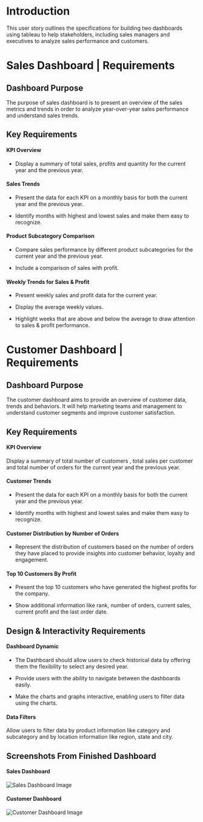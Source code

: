 # Introduction


This user story outlines the specifications for building two dashboards using tableau to help stakeholders, including sales managers and executives to analyze sales performance and customers. 

# Sales Dashboard | Requirements

## Dashboard Purpose
The purpose of sales dashboard is to present an overview of the sales metrics and trends in order to analyze year-over-year sales performance and understand sales trends.

## Key Requirements

#### KPI Overview
- Display a summary of total sales, profits and quantity for the current year and the previous year.

#### Sales Trends
- Present the data for each KPI on a monthly basis for both the current year and the previous year.

- Identify months with highest and lowest sales and make them easy to recognize.

#### Product Subcategory Comparison
- Compare sales performance by different product subcategories for the current year and the previous year.

- Include a comparison of sales with profit.

#### Weekly Trends for Sales & Profit
- Present weekly sales and profit data for the current year.

- Display the average weekly values.

- Highlight weeks that are above and below the average to draw attention to sales & profit performance.

# Customer Dashboard | Requirements
## Dashboard Purpose
The customer dashboard aims to provide an overview of customer data, trends and behaviors. It will help marketing teams and management to understand customer segments and improve customer satisfaction.

## Key Requirements
#### KPI Overview
Display a summary of total number of customers , total sales per customer and total number of orders for the current year and the previous year.

#### Customer Trends
- Present the data for each KPI on a monthly basis for both the current year and the previous year.

- Identify months with highest and lowest sales and make them easy to recognize.

#### Customer Distribution by Number of Orders
- Represent the distribution of customers based on the number of orders they have placed to provide insights into customer behavior, loyalty and engagement.

#### Top 10 Customers By Profit
- Present the top 10 customers who have generated the highest profits for the company.

- Show additional information like rank, number of orders, current sales, current profit and the last order date.

## Design & Interactivity Requirements
#### Dashboard Dynamic
- The Dashboard should allow users to check historical data by offering them the flexibility to select any desired year.

- Provide users with the ability to navigate between the dashboards easily.

- Make the charts and graphs interactive, enabling users to filter data using the charts.

#### Data Filters
Allow users to filter data by product information like category and subcategory and by location information like region, state and city.

## Screenshots From Finished Dashboard

#### Sales Dashboard
![Sales Dashboard Image](https://github.com/user-attachments/assets/0a5ddf9b-1d2f-401f-8942-28cfafb34f93)



#### Customer Dashboard
![Customer Dashboard Image](https://github.com/user-attachments/assets/87e87fb4-bd53-4875-bdd0-d5a7b4edf3d5)
